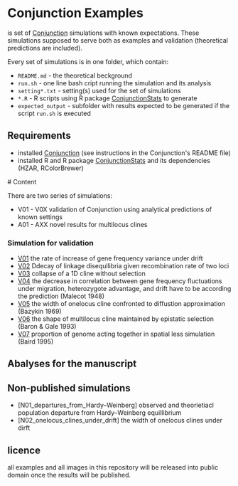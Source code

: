 # Conjunction Examples

is set of [Conjunction](https://github.com/KamilSJaron/Conjunction) simulations with known expectations. These simulations supposed to serve both as examples and validation (theoretical predictions are included).

Every set of simulations is in one folder, which contain:
 - `README.md` - the theoretical beckground
 - `run.sh` - one line bash cript running the simulation and its analysis
 - `setting*.txt` - setting(s) used for the set of simulations
 - `*.R` - R scripts using R package [ConjunctionStats](https://github.com/KamilSJaron/ConjunctionStats) to generate
 - `expected_output` - subfolder with results expected to be generated if the script `run.sh` is executed

## Requirements

- installed [Conjunction](https://github.com/KamilSJaron/Conjunction) (see instructions in the Conjunction's README file)
- installed R and R package [ConjunctionStats](https://github.com/KamilSJaron/ConjunctionStats) and its dependencies (HZAR, RColorBrewer)

# Content

There are two series of simulations:

 - V01 - V0X validation of Conjunction using analytical predictions of known settings
 - A01 - AXX novel results for multilocus clines

### Simulation for validation

 - [V01](V01_gene_frequency_variance_under_drift) the rate of increase of gene frequency variance under drift
 - [V02](V02_LD_decay) Ddecay of linkage disequllibria given recombination rate of two loci
 - [V03](V03_collapse) collapse of a 1D cline without selection 
 - [V04](V04_frequency_fluctuations) the decrease in correlation between gene frequency fluctuations under migration, heterozygote advantage, and drift have to be according the prediction (Malecot 1948)
 - [V05](V05_one_locus_cline) the width of onelocus cline confronted to diffustion approximation (Bazykin 1969)
 - [V06](V06_epistasis) the shape of multilocus cline maintained by epistatic selection (Baron & Gale 1993)
 - [V07](V07_0D_multilocus_clines) proportion of genome acting together in spatial less simulation (Baird 1995)

## Abalyses for the manuscript


## Non-published simulations

 - [N01_departures_from_Hardy–Weinberg] observed and theorietiacl population departure from Hardy–Weinberg equillibrium
 - [N02_onelocus_clines_under_drift] the width of onelocus clines under dirft

## licence

all examples and all images in this repository will be released into public domain once the results will be published.


